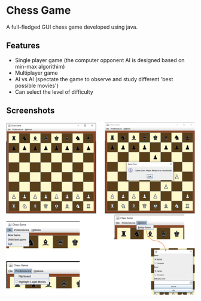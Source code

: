 # Chess Game
A full-fledged GUI chess game developed using java.

## Features
- Single player game (the computer opponent AI is designed based on min-max algorithim)
- Multiplayer game
- AI vs AI (spectate the game to observe and study different 'best possible movies')
- Can select the level of difficulty

## Screenshots
<img src="https://github.com/mayonk-kumar-git/Chess-Game/blob/master/Screenshots/Picture1.png?raw=true" width="800" />  <img src="https://github.com/mayonk-kumar-git/Chess-Game/blob/master/Screenshots/Picture3.png?raw=true" width="800" />

